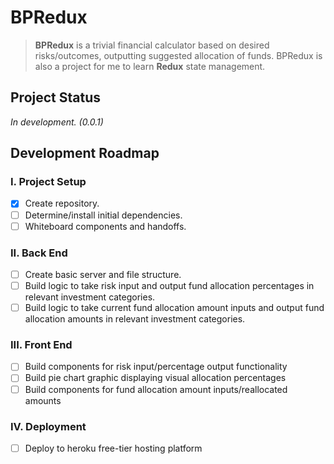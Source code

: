 # **BPRedux**
>**BPRedux** is a trivial financial calculator based on desired risks/outcomes, outputting suggested allocation of funds. BPRedux is also a project for me to learn **Redux** state management.

## **Project Status**
*In development. (0.0.1)*

## **Development Roadmap**

### I. Project Setup
- [X] Create repository.
- [ ] Determine/install initial dependencies.
- [ ] Whiteboard components and handoffs.

### II. Back End
- [ ] Create basic server and file structure.
- [ ] Build logic to take risk input and output fund allocation percentages in relevant investment categories.
- [ ] Build logic to take current fund allocation amount inputs and output fund allocation amounts in relevant investment categories.

### III. Front End
- [ ] Build components for risk input/percentage output functionality
- [ ] Build pie chart graphic displaying visual allocation percentages 
- [ ] Build components for fund allocation amount inputs/reallocated amounts

### IV. Deployment
- [ ] Deploy to heroku free-tier hosting platform

